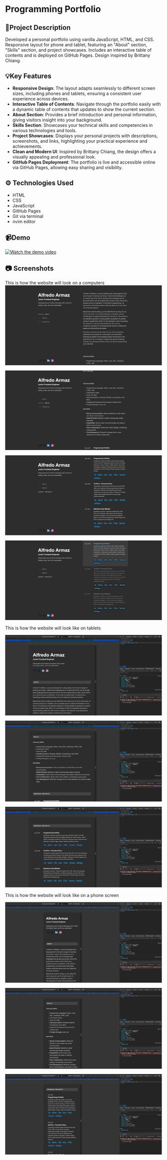 # Programming Portfolio

## 📝Project Description

Developed a personal portfolio using vanilla JavaScript, HTML, and CSS. Responsive
layout for phone and tablet, featuring an "About" section, "Skills" section, and
project showcases. Includes an interactive table of contents and is deployed on
GitHub Pages. Design inspired by Brittany Chiang.

## 💡Key Features

- **Responsive Design**: The layout adapts seamlessly to different screen sizes, including phones and tablets, ensuring a consistent user experience across devices.
- **Interactive Table of Contents**: Navigate through the portfolio easily with a dynamic table of contents that updates to show the current section.
- **About Section**: Provides a brief introduction and personal information, giving visitors insight into your background.
- **Skills Section**: Showcases your technical skills and competencies in various technologies and tools.
- **Project Showcases**: Displays your personal projects with descriptions, screenshots, and links, highlighting your practical experience and achievements.
- **Clean and Modern UI**: Inspired by Brittany Chiang, the design offers a visually appealing and professional look.
- **GitHub Pages Deployment**: The portfolio is live and accessible online via GitHub Pages, allowing easy sharing and visibility.

## ⚙️ Technologies Used

- HTML
- CSS
- JavaScript
- GitHub Pages
- Git via terminal
- nvim editor

## 📹Demo

[![Watch the demo video](https://img.youtube.com/vi/Q9gl1FVQyps/0.jpg)](https://www.youtube.com/watch?v=Q9gl1FVQyps)

## 📷 Screenshots

This is how the website will look on a computers
![computer full view](assets/screenshots/computerViewpt1.png)

![computer full view](assets/screenshots/computerViewpt2.png)

![computer full view](assets/screenshots/computerViewpt3.png)

![computer full view](assets/screenshots/computerViewps.png)

This is how the website will look like on tablets

![computer full view](assets/screenshots/tabletView.png)

![computer full view](assets/screenshots/tabletViewpt2.png)

![computer full view](assets/screenshots/tabletviewpt3.png)

This is how the website will look like on a phone screen

![computer full view](assets/screenshots/phoneviewpt1.png)

![computer full view](assets/screenshots/phoneviewpt2.png)

![computer full view](assets/screenshots/phoneView.png)
